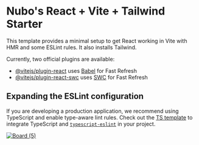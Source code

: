 # Nubo's React + Vite + Tailwind Starter

This template provides a minimal setup to get React working in Vite with HMR and some ESLint rules. It also installs Tailwind.

Currently, two official plugins are available:

- [@vitejs/plugin-react](https://github.com/vitejs/vite-plugin-react/blob/main/packages/plugin-react/README.md) uses [Babel](https://babeljs.io/) for Fast Refresh
- [@vitejs/plugin-react-swc](https://github.com/vitejs/vite-plugin-react-swc) uses [SWC](https://swc.rs/) for Fast Refresh

## Expanding the ESLint configuration

If you are developing a production application, we recommend using TypeScript and enable type-aware lint rules. Check out the [TS template](https://github.com/vitejs/vite/tree/main/packages/create-vite/template-react-ts) to integrate TypeScript and [`typescript-eslint`](https://typescript-eslint.io) in your project.

[![Board (5)](https://github.com/user-attachments/assets/765c23d6-006d-4116-b107-e14fdf31d54a)](https://apps.withnubo.com/register)
